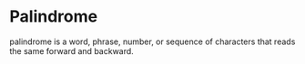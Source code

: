 # Palindrome
palindrome is a word, phrase, number, or sequence of characters that reads the same forward and backward.
